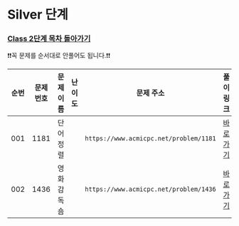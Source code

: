 # Silver 단계

### [Class 2단계 목차 돌아가기](../README.md)

❗️❗️꼭 문제를 순서대로 안풀어도 됩니다.❗️❗️

| 순번  | 문제번호  |     문제이름     |                                 난이도                                 |                    문제 주소                    |               풀이링크               | 상태  | 개인적인 난이도 |
|:---:|:-----:|:------------:|:-------------------------------------------------------------------:|:-------------------------------------------:|:--------------------------------:|:---------:|:------:|
| 001 | 1181  |    단어 정렬     | <img src ="https://static.solved.ac/tier_small/6.svg" width = "15"> | ```https://www.acmicpc.net/problem/1181```  |    [바로 가기](./단어정렬/README.md)     |![DONE](https://img.shields.io/badge/DONE-brightgreen) |★★★☆☆|
| 002 | 1436  |    영화감독 숌    | <img src ="https://static.solved.ac/tier_small/6.svg" width = "15"> | ```https://www.acmicpc.net/problem/1436```  |    [바로 가기](./영화감독숌/README.md)    |![DONE](https://img.shields.io/badge/DONE-brightgreen) |★★★☆☆|